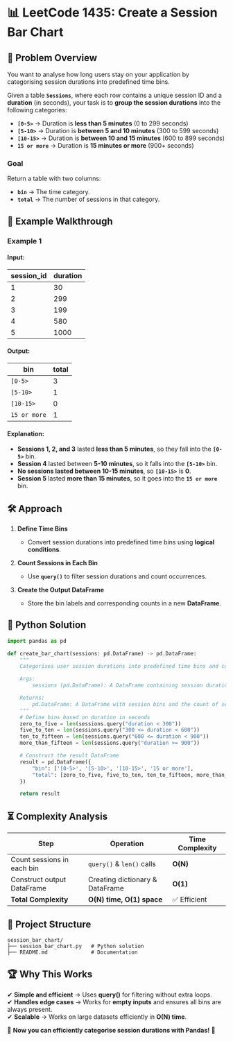 # 📊 **LeetCode 1435: Create a Session Bar Chart**

## 📌 **Problem Overview**
You want to analyse how long users stay on your application by categorising session durations into predefined time bins.

Given a table **`Sessions`**, where each row contains a unique session ID and a **duration** (in seconds), your task is to **group the session durations** into the following categories:

- **`[0-5>`** → Duration is **less than 5 minutes** (0 to 299 seconds)
- **`[5-10>`** → Duration is **between 5 and 10 minutes** (300 to 599 seconds)
- **`[10-15>`** → Duration is **between 10 and 15 minutes** (600 to 899 seconds)
- **`15 or more`** → Duration is **15 minutes or more** (900+ seconds)

### **Goal**  
Return a table with two columns:
- **`bin`** → The time category.
- **`total`** → The number of sessions in that category.

## 🎯 **Example Walkthrough**

### **Example 1**
#### **Input:**
| session_id | duration |
|------------|----------|
| 1          | 30       |
| 2          | 299      |
| 3          | 199      |
| 4          | 580      |
| 5          | 1000     |

#### **Output:**
| bin       | total |
|-----------|-------|
| `[0-5>`   | 3     |
| `[5-10>`  | 1     |
| `[10-15>` | 0     |
| `15 or more` | 1 |

#### **Explanation:**
- **Sessions 1, 2, and 3** lasted **less than 5 minutes**, so they fall into the **`[0-5>`** bin.
- **Session 4** lasted between **5-10 minutes**, so it falls into the **`[5-10>`** bin.
- **No sessions lasted between 10-15 minutes**, so **`[10-15>`** is **0**.
- **Session 5** lasted **more than 15 minutes**, so it goes into the **`15 or more`** bin.

## 🛠 **Approach**
1. **Define Time Bins**  
   - Convert session durations into predefined time bins using **logical conditions**.

2. **Count Sessions in Each Bin**  
   - Use **`query()`** to filter session durations and count occurrences.

3. **Create the Output DataFrame**  
   - Store the bin labels and corresponding counts in a new **DataFrame**.

## 🚀 **Python Solution**
```python
import pandas as pd

def create_bar_chart(sessions: pd.DataFrame) -> pd.DataFrame:
    """
    Categorises user session durations into predefined time bins and counts the number of sessions in each bin.

    Args:
        sessions (pd.DataFrame): A DataFrame containing session durations.

    Returns:
        pd.DataFrame: A DataFrame with session bins and the count of sessions in each bin.
    """
    # Define bins based on duration in seconds
    zero_to_five = len(sessions.query("duration < 300"))
    five_to_ten = len(sessions.query("300 <= duration < 600"))
    ten_to_fifteen = len(sessions.query("600 <= duration < 900"))
    more_than_fifteen = len(sessions.query("duration >= 900"))

    # Construct the result DataFrame
    result = pd.DataFrame({
        "bin": ['[0-5>', '[5-10>', '[10-15>', '15 or more'],
        "total": [zero_to_five, five_to_ten, ten_to_fifteen, more_than_fifteen]
    })

    return result
```

## ⏳ **Complexity Analysis**
| Step | Operation | Time Complexity |
|------|------------|----------------|
| Count sessions in each bin | `query()` & `len()` calls | **O(N)** |
| Construct output DataFrame | Creating dictionary & DataFrame | **O(1)** |
| **Total Complexity** | **O(N) time, O(1) space** | ✅ Efficient |

## 📁 **Project Structure**
```
session_bar_chart/
├── session_bar_chart.py   # Python solution
├── README.md              # Documentation
```

## 🏆 **Why This Works**
✔ **Simple and efficient** → Uses **query()** for filtering without extra loops.  
✔ **Handles edge cases** → Works for **empty inputs** and ensures all bins are always present.  
✔ **Scalable** → Works on large datasets efficiently in **O(N) time**.

🚀 **Now you can efficiently categorise session durations with Pandas!** 🎯